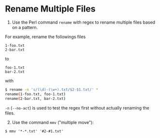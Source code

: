 # Rename Multiple Files

1. Use the Perl command `rename` with regex to rename multiple files based on a pattern.

For example, rename the followings files
```
1-foo.txt
2-bar.txt
```
to
```
foo-1.txt
bar-2.txt
```
with
```bash
$ rename -n 's/(\d)-(\w+).txt/$2-$1.txt/' *
rename(1-foo.txt, foo-1.txt)
rename(2-bar.txt, bar-2.txt)
```
`-n` (`--no-act`) is used to test the regex first without actually renaming the files.

2. Use the command `mmv` ("multiple move"):

```
$ mmv '*-*.txt' '#2-#1.txt'
```
